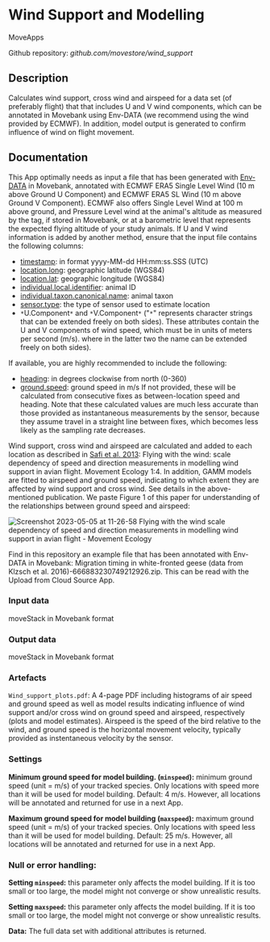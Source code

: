 # Wind Support and Modelling

MoveApps

Github repository: *github.com/movestore/wind_support*

## Description
Calculates wind support, cross wind and airspeed for a data set (of preferably flight) that that includes U and V wind components, which can be annotated in Movebank using Env-DATA (we recommend using the wind provided by ECMWF). In addition, model output is generated to confirm influence of wind on flight movement.

## Documentation
This App optimally needs as input a file that has been generated with [Env-DATA](https://www.movebank.org/cms/movebank-content/env-data) in Movebank, annotated with ECMWF ERA5 Single Level Wind (10 m above Ground U Component) and ECMWF ERA5 SL Wind (10 m above Ground V Component). ECMWF also offers Single Level Wind at 100 m above ground, and Pressure Level wind at the animal's altitude as measured by the tag, if stored in Movebank, or at a barometric level that represents the expected flying altitude of your study animals. If U and V wind information is added by another method, ensure that the input file contains the following columns:  
* [timestamp](http://vocab.nerc.ac.uk/collection/MVB/current/MVB000200/): in format yyyy-MM-dd HH:mm:ss.SSS (UTC)
* [location.long](http://vocab.nerc.ac.uk/collection/MVB/current/MVB000145/): geographic latitude (WGS84)
* [location.lat](http://vocab.nerc.ac.uk/collection/MVB/current/MVB000146/): geographic longitude (WGS84)
* [individual.local.identifier](http://vocab.nerc.ac.uk/collection/MVB/current/MVB000016/): animal ID
* [individual.taxon.canonical.name](http://vocab.nerc.ac.uk/collection/MVB/current/MVB000024/): animal taxon
* [sensor.type](http://vocab.nerc.ac.uk/collection/MVB/current/MVB000170/): the type of sensor used to estimate location
* `*`U.Component`*` and `*`V.Component`*` ("`*`" represents character strings that can be extended freely on both sides). These attributes contain the U and V components of wind speed, which must be in units of meters per second (m/s). where in the latter two the name can be extended freely on both sides). 

If available, you are highly recommended to include the following:
* [heading](http://vocab.nerc.ac.uk/collection/MVB/current/MVB000129/): in degrees clockwise from north (0-360) 
* [ground.speed](http://vocab.nerc.ac.uk/collection/MVB/current/MVB000124/): ground speed in m/s
If not provided, these will be calculated from consecutive fixes as between-location speed and heading. Note that these calculated values are much less accurate than those provided as instantaneous measurements by the sensor, because they assume travel in a straight line between fixes, which becomes less likely as the sampling rate decreases.

Wind support, cross wind and airspeed are calculated and added to each location as described in [Safi et al. 2013](https://doi.org/10.1186/2051-3933-1-4): Flying with the wind: scale dependency of speed and direction measurements in modelling wind support in avian flight. Movement Ecology 1:4. In addition, GAMM models are fitted to airspeed and ground speed, indicating to which extent they are affected by wind support and cross wind. See details in the above-mentioned publication. We paste Figure 1 of this paper for understanding of the relationships between ground speed and airspeed:

![Screenshot 2023-05-05 at 11-26-58 Flying with the wind scale dependency of speed and direction measurements in modelling wind support in avian flight - Movement Ecology](https://user-images.githubusercontent.com/65662928/236422820-20a6d89e-e3d5-4a1b-8083-408822683315.png)

Find in this repository an example file that has been annotated with Env-DATA in Movebank: Migration timing in white-fronted geese (data from Klzsch et al. 2016)-666883230749212926.zip. This can be read with the Upload from Cloud Source App.

### Input data
moveStack in Movebank format

### Output data
moveStack in Movebank format

### Artefacts
`Wind_support_plots.pdf`: A 4-page PDF including histograms of air speed and ground speed as well as model results indicating influence of wind support and/or cross wind on ground speed and airspeed, respectively (plots and model estimates). Airspeed is the speed of the bird relative to the wind, and ground speed is the horizontal movement velocity, typically provided as instentaneous velocity by the sensor. 

### Settings
**Minimum ground speed for model building. (`minspeed`):** minimum ground speed (unit = m/s) of your tracked species. Only locations with speed more than it will be used for model building. Default: 4 m/s. However, all locations will be annotated and returned for use in a next App.

**Maximum ground speed for model building (`maxspeed`):** maximum ground speed (unit = m/s) of your tracked species. Only locations with speed less than it will be used for model building. Default: 25 m/s. However, all locations will be annotated and returned for use in a next App.

### Null or error handling:
**Setting `minspeed`:** this parameter only affects the model building. If it is too small or too large, the model might not converge or show unrealistic results.

**Setting `maxspeed`:** this parameter only affects the model building. If it is too small or too large, the model might not converge or show unrealistic results.

**Data:** The full data set with additional attributes is returned.
